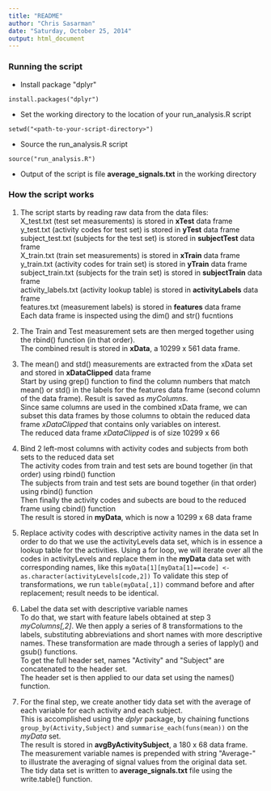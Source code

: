 ```yaml
---
title: "README"
author: "Chris Sasarman"
date: "Saturday, October 25, 2014"
output: html_document
---
```




### Running the script
* Install package "dplyr"
```
install.packages("dplyr")
```
* Set the working directory to the location of your run_analysis.R script
```
setwd("<path-to-your-script-directory>")
```
* Source the run_analysis.R script
```
source("run_analysis.R")
```
* Output of the script is file **average_signals.txt** in the working directory



### How the script works
1. The script starts by reading raw data from the data files:  
 X_test.txt (test set measurements) is stored in **xTest** data frame  
 y_test.txt (activity codes for test set) is stored in **yTest** data frame  
 subject_test.txt (subjects for the test set) is stored in **subjectTest** data frame  
 X_train.txt (train set measurements) is stored in **xTrain** data frame  
 y_train.txt (activity codes for train set) is stored in **yTrain** data frame  
 subject_train.txt (subjects for the train set) is stored in **subjectTrain** data frame  
 activity_labels.txt (activity lookup table) is stored in **activityLabels** data frame  
 features.txt (measurement labels) is stored in **features** data frame  
Each data frame is inspected using the dim() and str() fucntions  

2. The Train and Test measurement sets are then merged together using the rbind() function (in that order).  
The combined result is stored in **xData**, a 10299 x 561 data frame.

3. The mean() and std() measurements are extracted from the xData set and stored in **xDataClipped** data frame  
 Start by using grep() function to find the column numbers that match mean() or std() in the labels for the features data frame (second column of the data frame). Result is saved as *myColumns*.  
 Since same columns are used in the combined xData frame, we can subset this data frames by those columns to obtain the reduced data frame *xDataClipped* that contains only variables on interest.  
 The reduced data frame *xDataClipped* is of size 10299 x 66  

4. Bind 2 left-most columns with activity codes and subjects from both sets to the reduced data set  
 The activity codes from train and test sets are bound together (in that order) using rbind() function  
 The subjects from train and test sets are bound together (in that order) using rbind() function  
 Then finally the activity codes and subects are boud to the reduced frame using cbind() function  
The result is stored in **myData**, which is now a 10299 x 68 data frame  

5. Replace activity codes with descriptive activity names in the data set
In order to do that we use the activityLevels data set, which is in essence a lookup table for the activities.  Using a for loop, we will iterate over all the codes in activityLevels and replace them in the **myData** data set with corresponding names, like this ```myData[1][myData[1]==code] <- as.character(activityLevels[code,2])```
To validate this step of transformations, we run ```table(myData[,1])``` command before and after replacement; result needs to be identical.

6. Label the data set with descriptive variable names  
To do that, we start with feature labels obtained at step 3 *myColumns[,2]*.  We then apply a series of 8 transformations to the labels, substituting abbreviations and short names with more descriptive names. These transformation are made through a series of lapply() and gsub() functions.  
To get the full header set, names "Activity" and "Subject" are concatenated to the header set.  
The header set is then applied to our data set using the names() function.  


7. For the final step, we create another tidy data set with the average of each variable for each activity and each subject.  
This is accomplished using the *dplyr* package, by chaining functions ```group_by(Activity,Subject)``` and ```summarise_each(funs(mean))``` on the *myData* set.  
The result is stored in **avgByActivitySubject**, a 180 x 68 data frame.  
The measurement variable names is prepended with string "Average-" to illustrate the averaging of signal values from the original data set.  
The tidy data set is written to **average_signals.txt** file using the write.table() function.  

